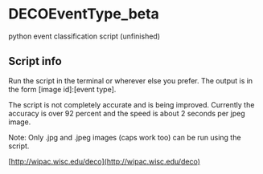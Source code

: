 # DECOEventType_beta
python event classification script (unfinished)

## Script info

Run the script in the terminal or wherever else you prefer. The output is in the form [image id]:[event type].

The script is not completely accurate and is being improved. Currently the accuracy is over 92 percent and the speed is about 2 seconds per jpeg image.

Note: Only .jpg and .jpeg images (caps work too) can be run using the script.

[http://wipac.wisc.edu/deco](http://wipac.wisc.edu/deco)
